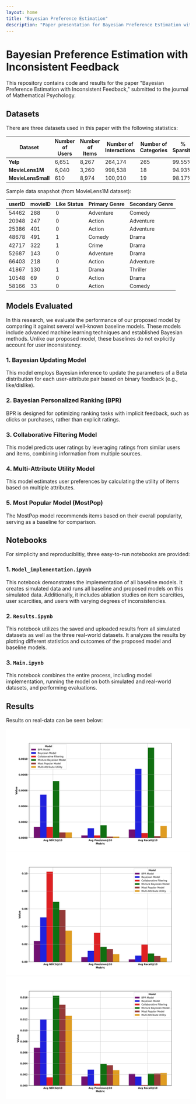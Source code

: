 ```yaml
---
layout: home
title: "Bayesian Preference Estimation"
description: "Paper presentation for Bayesian Preference Estimation with Inconsistent Feedback Submitted to Journal of Mathematical Psychology"
---
```



# Bayesian Preference Estimation with Inconsistent Feedback

This repository contains code and results for the paper "Bayesian Preference Estimation with Inconsistent Feedback," submitted to the journal of Mathematical Psychology.

## Datasets

There are three datasets used in this paper with the following statistics:


| **Dataset**       | **Number of Users** | **Number of Items** | **Number of Interactions** | **Number of Categories** | **% Sparsity** |
|-------------------|---------------------|---------------------|----------------------------|--------------------------|----------------|
| **Yelp**          | 6,651               | 8,267               | 264,174                    | 265                      | 99.55%         |
| **MovieLens1M**   | 6,040               | 3,260               | 998,538                    | 18                       | 94.93%         |
| **MovieLensSmall**| 610                 | 8,974               | 100,010                    | 19                       | 98.17%         |

Sample data snapshot (from MovieLens1M dataset):

| **userID** | **movieID** | **Like Status** | **Primary Genre** | **Secondary Genre** |
|--------|---------|-------------|---------------|-----------------|
| 54462  | 288     | 0           | Adventure     | Comedy          |
| 20948  | 247     | 0           | Action        | Adventure       |
| 25386  | 401     | 0           | Action        | Adventure       |
| 48678  | 491     | 1           | Comedy        | Drama           |
| 42717  | 322     | 1           | Crime         | Drama           |
| 52687  | 143     | 0           | Adventure     | Drama           |
| 66403  | 218     | 0           | Action        | Adventure       |
| 41867  | 130     | 1           | Drama         | Thriller        |
| 10548  | 69      | 0           | Action        | Drama           |
| 58166  | 33      | 0           | Action        | Comedy          |


## Models Evaluated


In this research, we evaluate the performance of our proposed model by comparing it against several well-known baseline models. These models include advanced machine learning techniques and established Bayesian methods. Unlike our proposed model, these baselines do not explicitly account for user inconsistency.

### 1. Bayesian Updating Model
This model employs Bayesian inference to update the parameters of a Beta distribution for each user-attribute pair based on binary feedback (e.g., like/dislike). 

### 2. Bayesian Personalized Ranking (BPR)
BPR is designed for optimizing ranking tasks with implicit feedback, such as clicks or purchases, rather than explicit ratings.

### 3. Collaborative Filtering Model
This model predicts user ratings by leveraging ratings from similar users and items, combining information from multiple sources.

### 4. Multi-Attribute Utility Model
This model estimates user preferences by calculating the utility of items based on multiple attributes.

### 5. Most Popular Model (MostPop)
The MostPop model recommends items based on their overall popularity, serving as a baseline for comparison.

## Notebooks

For simplicity and reproduciblitiy, three easy-to-run notebooks are provided:

### 1. `Model_implementation.ipynb`
This notebook demonstrates the implementation of all baseline models. It creates simulated data and runs all baseline and proposed models on this simulated data. Additionally, it includes ablation studies on item scarcities, user scarcities, and users with varying degrees of inconsistencies.

### 2. `Results.ipynb`
This notebook utilizes the saved and uploaded results from all simulated datasets as well as the three real-world datasets. It analyzes the results by plotting different statistics and outcomes of the proposed model and baseline models.

### 3. `Main.ipynb`
This notebook combines the entire process, including model implementation, running the model on both simulated and real-world datasets, and performing evaluations.

## Results

Results on real-data can be seen below:

![Yelp Dataset Results](bayesian/figs/Yelp_performance_comparison.jpg)
![MovieLens 1M Dataset Results](bayesian/figs/MovieLens1M_performance_comparison.jpg)
![MovieLens Small Dataset Results](bayesian/figs/MovieLensSmall_performance_comparison.jpg)

